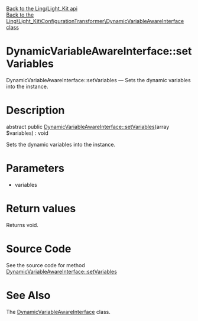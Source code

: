 [Back to the Ling/Light_Kit api](https://github.com/lingtalfi/Light_Kit/blob/master/doc/api/Ling/Light_Kit.md)<br>
[Back to the Ling\Light_Kit\ConfigurationTransformer\DynamicVariableAwareInterface class](https://github.com/lingtalfi/Light_Kit/blob/master/doc/api/Ling/Light_Kit/ConfigurationTransformer/DynamicVariableAwareInterface.md)


DynamicVariableAwareInterface::setVariables
================



DynamicVariableAwareInterface::setVariables — Sets the dynamic variables into the instance.




Description
================


abstract public [DynamicVariableAwareInterface::setVariables](https://github.com/lingtalfi/Light_Kit/blob/master/doc/api/Ling/Light_Kit/ConfigurationTransformer/DynamicVariableAwareInterface/setVariables.md)(array $variables) : void




Sets the dynamic variables into the instance.




Parameters
================


- variables

    


Return values
================

Returns void.








Source Code
===========
See the source code for method [DynamicVariableAwareInterface::setVariables](https://github.com/lingtalfi/Light_Kit/blob/master/ConfigurationTransformer/DynamicVariableAwareInterface.php#L19-L19)


See Also
================

The [DynamicVariableAwareInterface](https://github.com/lingtalfi/Light_Kit/blob/master/doc/api/Ling/Light_Kit/ConfigurationTransformer/DynamicVariableAwareInterface.md) class.



